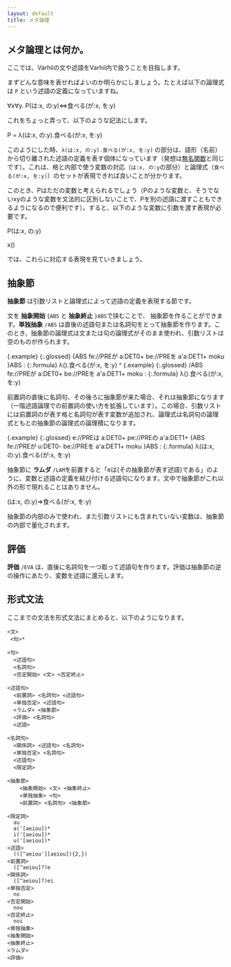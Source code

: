 ```yaml
---
layout: default
title: メタ論理
---
```


## メタ論理とは何か。

ここでは、Varhilの文や述語をVarhil内で扱うことを目指します。

まずどんな意味を表せればよいのか明らかにしましょう。たとえば以下の論理式は `P` という述語の定義になっていますね。

∀x∀y. P(は:x, の:y)⇔食べる(が:x, を:y)

これをちょっと弄って、以下のような記法にします。

P = λ(は:x, の:y).食べる(が:x, を:y)

このようにした時、`λ(は:x, の:y).食べる(が:x, を:y)` の部分は、語形（名前）から切り離された述語の定義を表す個体になっています（発想は[無名関数](https://ja.wikipedia.org/wiki/%E7%84%A1%E5%90%8D%E9%96%A2%E6%95%B0)と同じです）。これは、格と内部で使う変数の対応（`は:x, の:y`の部分）と論理式（`食べる(が:x, を:y)`）のセットが表現できれば良いことが分かります。

このとき、Pはただの変数と考えられるでしょう（Pのような変数と、そうでないxyのような変数を文法的に区別しないことで、Pを別の述語に渡すこともできるようになるので便利です）。すると、以下のような変数に引数を渡す表現が必要です。

P(は:x, の:y)

x()

では、これらに対応する表現を見ていきましょう。


## 抽象節

**抽象節** は引数リストと論理式によって述語の定義を表現する節です。

文を **抽象開始** `{ABS` と **抽象終止** `}ABS`で挟むことで、 抽象節を作ることができます。**単独抽象** `/ABS` は直後の述語句または名詞句をとって抽象節を作ります。このとき、抽象節の論理式は文または句の論理式がそのまま使われ、引数リストは空のものが作られます。

{.example}
{:.glossed} {ABS fe://PREが a:DET0+ be://PREを a'a:DET1+ moku }ABS
: {:.formula} λ().食べる(が:x, を:y)
^
{.example}
{:.glossed} /ABS fe://PREが a:DET0+ be://PREを a'a:DET1+ moku
: {:.formula} λ().食べる(が:x, を:y)

前置詞の直後に名詞句、その後ろに抽象節が来た場合、それは抽象節になります（一階述語論理での前置詞の使い方を拡張しています）。この場合、引数リストには前置詞のが表す格と名詞句が表す変数が追加され、論理式は名詞句の論理式ともとの抽象節の論理式の論理積になります。

{.example}
{:.glossed} e://PREは a:DET0+ pe://PREの a'a:DET1+ {ABS fe://PREが u:DET0- be://PREを a'a:DET1+ moku }ABS
: {:.formula} λ(は:x, の:y).食べる(が:x, を:y)


抽象節に **ラムダ** `/LAM`を前置すると「eは{その抽象節が表す述語}である」のように、変数と述語の定義を結び付ける述語句になります。文中で抽象節がこれ以外の形で現れることはありません。

(は:x, の:y)=>食べる(が:x, を:y)


抽象節の内部のみで使われ、また引数リストにも含まれていない変数は、抽象節の内部で量化されます。

## 評価

**評価** `/EVA` は、直後に名詞句を一つ取って述語句を作ります。評価は抽象節の逆の操作にあたり、変数を述語に還元します。

## 形式文法

ここまでの文法を形式文法にまとめると、以下のようになります。

```
<文>
 <句>*

<句>
  <述語句>
  <名詞句>
  <否定開始> <文> <否定終止>

<述語句>
  <前置詞> <名詞句> <述語句>
  <単独否定> <述語句>
  <ラムダ> <抽象節>
  <評価> <名詞句>
  <述語>

<名詞句>
  <関係詞> <述語句> <名詞句>
  <単独否定> <名詞句>
  <述語句>
  <限定詞>

<抽象節>
    <抽象開始> <文> <抽象終止>
    <単独抽象> <句>
    <前置詞> <名詞句> <抽象節>

<限定詞>
  au
  a('[aeiou])*
  i('[aeiou])*
  u('[aeiou])*
<述語>
  (([^aeiou'][aeiou]){2,})
<前置詞>
  ([^aeiou]?)e
<関係詞>
  ([^aeiou]?)ei
<単独否定>
  no
<否定開始>
  nou
<否定終止>
  noi
<単独抽象>
<抽象開始>
<抽象終止>
<ラムダ>
<評価>
```

